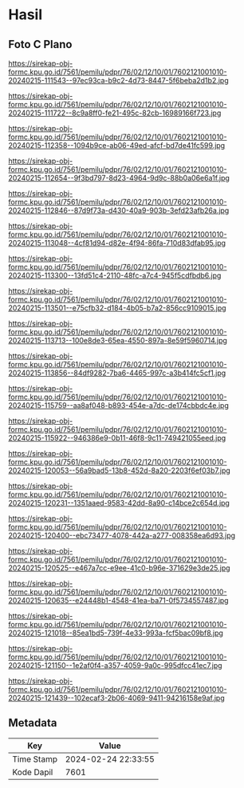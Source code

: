 # Hasil

## Foto C Plano

https://sirekap-obj-formc.kpu.go.id/7561/pemilu/pdpr/76/02/12/10/01/7602121001010-20240215-111543--97ec93ca-b9c2-4d73-8447-5f6beba2d1b2.jpg

https://sirekap-obj-formc.kpu.go.id/7561/pemilu/pdpr/76/02/12/10/01/7602121001010-20240215-111722--8c9a8ff0-fe21-495c-82cb-16989166f723.jpg

https://sirekap-obj-formc.kpu.go.id/7561/pemilu/pdpr/76/02/12/10/01/7602121001010-20240215-112358--1094b9ce-ab06-49ed-afcf-bd7de41fc599.jpg

https://sirekap-obj-formc.kpu.go.id/7561/pemilu/pdpr/76/02/12/10/01/7602121001010-20240215-112654--9f3bd797-8d23-4964-9d9c-88b0a06e6a1f.jpg

https://sirekap-obj-formc.kpu.go.id/7561/pemilu/pdpr/76/02/12/10/01/7602121001010-20240215-112846--87d9f73a-d430-40a9-903b-3efd23afb26a.jpg

https://sirekap-obj-formc.kpu.go.id/7561/pemilu/pdpr/76/02/12/10/01/7602121001010-20240215-113048--4cf81d94-d82e-4f94-86fa-710d83dfab95.jpg

https://sirekap-obj-formc.kpu.go.id/7561/pemilu/pdpr/76/02/12/10/01/7602121001010-20240215-113300--13fd51c4-2110-48fc-a7c4-945f5cdfbdb6.jpg

https://sirekap-obj-formc.kpu.go.id/7561/pemilu/pdpr/76/02/12/10/01/7602121001010-20240215-113501--e75cfb32-d184-4b05-b7a2-856cc9109015.jpg

https://sirekap-obj-formc.kpu.go.id/7561/pemilu/pdpr/76/02/12/10/01/7602121001010-20240215-113713--100e8de3-65ea-4550-897a-8e59f5960714.jpg

https://sirekap-obj-formc.kpu.go.id/7561/pemilu/pdpr/76/02/12/10/01/7602121001010-20240215-113856--84df9282-7ba6-4465-997c-a3b414fc5cf1.jpg

https://sirekap-obj-formc.kpu.go.id/7561/pemilu/pdpr/76/02/12/10/01/7602121001010-20240215-115759--aa8af048-b893-454e-a7dc-de174cbbdc4e.jpg

https://sirekap-obj-formc.kpu.go.id/7561/pemilu/pdpr/76/02/12/10/01/7602121001010-20240215-115922--946386e9-0b11-46f8-9c11-749421055eed.jpg

https://sirekap-obj-formc.kpu.go.id/7561/pemilu/pdpr/76/02/12/10/01/7602121001010-20240215-120053--56a9bad5-13b8-452d-8a20-2203f6ef03b7.jpg

https://sirekap-obj-formc.kpu.go.id/7561/pemilu/pdpr/76/02/12/10/01/7602121001010-20240215-120231--1351aaed-9583-42dd-8a90-c14bce2c654d.jpg

https://sirekap-obj-formc.kpu.go.id/7561/pemilu/pdpr/76/02/12/10/01/7602121001010-20240215-120400--ebc73477-4078-442a-a277-008358ea6d93.jpg

https://sirekap-obj-formc.kpu.go.id/7561/pemilu/pdpr/76/02/12/10/01/7602121001010-20240215-120525--e467a7cc-e9ee-41c0-b96e-371629e3de25.jpg

https://sirekap-obj-formc.kpu.go.id/7561/pemilu/pdpr/76/02/12/10/01/7602121001010-20240215-120635--e24448b1-4548-41ea-ba71-0f5734557487.jpg

https://sirekap-obj-formc.kpu.go.id/7561/pemilu/pdpr/76/02/12/10/01/7602121001010-20240215-121018--85ea1bd5-739f-4e33-993a-fcf5bac09bf8.jpg

https://sirekap-obj-formc.kpu.go.id/7561/pemilu/pdpr/76/02/12/10/01/7602121001010-20240215-121150--1e2af0f4-a357-4059-9a0c-995dfcc41ec7.jpg

https://sirekap-obj-formc.kpu.go.id/7561/pemilu/pdpr/76/02/12/10/01/7602121001010-20240215-121439--102ecaf3-2b06-4069-9411-94216158e9af.jpg


## Metadata

| Key        | Value               |
| ---------- | ------------------- |
| Time Stamp | 2024-02-24 22:33:55 |
| Kode Dapil | 7601                |



